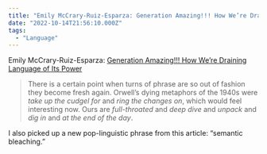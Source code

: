 ```yaml
---
title: "Emily McCrary-Ruiz-Esparza: Generation Amazing!!! How We’re Draining Language ..."
date: "2022-10-14T21:56:10.000Z"
tags: 
  - "Language"
---
```


Emily McCrary-Ruiz-Esparza: [Generation Amazing!!! How We’re Draining Language of Its Power](https://lithub.com/generation-amazing-how-were-draining-language-of-its-power/)

> There is a certain point when turns of phrase are so out of fashion they become fresh again. Orwell’s dying metaphors of the 1940s were _take up the cudgel for_ and _ring the changes on_, which would feel interesting now. Ours are _full-throated_ and _deep dive_ and _unpack_ and _dig in_ and _at the end of the day_.

I also picked up a new pop-linguistic phrase from this article: “semantic bleaching.”
